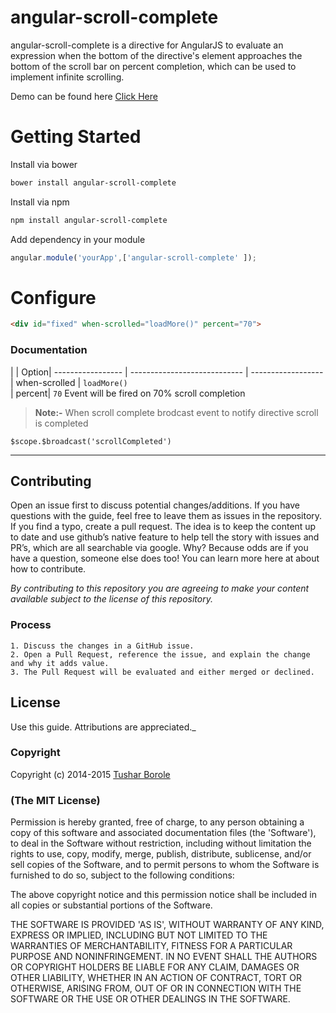 # angular-scroll-complete

angular-scroll-complete is a directive for AngularJS to evaluate an expression when the bottom of the directive's element approaches the bottom of the scroll bar on percent completion, which can be used to implement infinite scrolling.



Demo can be found here [Click Here](http://tushariscoolster.github.io/angular-scroll-complete/)

# Getting Started

Install via bower

```sh
bower install angular-scroll-complete
```

Install via npm

```sh
npm install angular-scroll-complete
```

Add dependency in your module

```javascript
angular.module('yourApp',['angular-scroll-complete' ]); 
```

# Configure

```html
<div id="fixed" when-scrolled="loadMore()" percent="70">
```

### Documentation


|                  | Option| 
 ----------------- | ---------------------------- | ------------------
| when-scrolled | `loadMore()`            
| percent| `70`  Event will be fired on 70% scroll completion

> **Note:-**
> When scroll complete brodcast event to notify directive scroll is completed
   
   
    $scope.$broadcast('scrollCompleted')

----------

## Contributing

Open an issue first to discuss potential changes/additions. If you have questions with the guide, feel free to leave them as issues in the repository. If you find a typo, create a pull request. The idea is to keep the content up to date and use github’s native feature to help tell the story with issues and PR’s, which are all searchable via google. Why? Because odds are if you have a question, someone else does too! You can learn more here at about how to contribute.

*By contributing to this repository you are agreeing to make your content available subject to the license of this repository.*

### Process
    1. Discuss the changes in a GitHub issue.
    2. Open a Pull Request, reference the issue, and explain the change and why it adds value.
    3. The Pull Request will be evaluated and either merged or declined.

## License

 Use this guide. Attributions are appreciated._

### Copyright

Copyright (c) 2014-2015 [Tushar Borole](http://www.tusharborole.com)

### (The MIT License)
Permission is hereby granted, free of charge, to any person obtaining
a copy of this software and associated documentation files (the
'Software'), to deal in the Software without restriction, including
without limitation the rights to use, copy, modify, merge, publish,
distribute, sublicense, and/or sell copies of the Software, and to
permit persons to whom the Software is furnished to do so, subject to
the following conditions:

The above copyright notice and this permission notice shall be
included in all copies or substantial portions of the Software.

THE SOFTWARE IS PROVIDED 'AS IS', WITHOUT WARRANTY OF ANY KIND,
EXPRESS OR IMPLIED, INCLUDING BUT NOT LIMITED TO THE WARRANTIES OF
MERCHANTABILITY, FITNESS FOR A PARTICULAR PURPOSE AND NONINFRINGEMENT.
IN NO EVENT SHALL THE AUTHORS OR COPYRIGHT HOLDERS BE LIABLE FOR ANY
CLAIM, DAMAGES OR OTHER LIABILITY, WHETHER IN AN ACTION OF CONTRACT,
TORT OR OTHERWISE, ARISING FROM, OUT OF OR IN CONNECTION WITH THE
SOFTWARE OR THE USE OR OTHER DEALINGS IN THE SOFTWARE.



